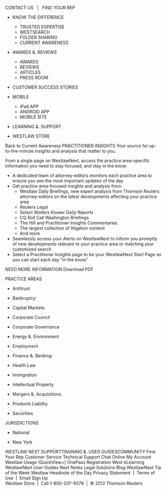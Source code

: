 CONTACT US   |   FIND YOUR REP  

*   KNOW THE DIFFERENCE  
    *   TRUSTED EXPERTISE
    *   WESTSEARCH
    *   FOLDER SHARING
    *   CURRENT AWARENESS
*   AWARDS &. REVIEWS
    *   AWARDS
    *   REVIEWS
    *   ARTICLES
    *   PRESS ROOM
*   CUSTOMER SUCCESS STORIES
    
*   MOBILE
    *   iPad APP
    *   ANDROID APP
    *   MOBILE SITE
*   LEARNING &. SUPPORT
    
*   WESTLAW STORE
    

Back to Current Awareness PRACTITIONER INSIGHTS Your source for up-to-the-minute insights and analysis that matter to you.

From a single page on WestlawNext, access the practice area-specific information you need to stay focused, and stay in the know.

*   A dedicated team of attorney-editors monitors each practice area to ensure you see the most important updates of the day
*   Get practice area-focused insights and analysis from:
    *   Westlaw Daily Briefings, new expert analysis from Thomson Reuters attorney-editors on the latest developments affecting your practice area
    *   Reuters Legal
    *   Select Wolters Kluwer Daily Reports
    *   CQ Roll Call Washington Briefings
    *   The Hill and Practitioner Insights Commentaries
    *   The largest collection of litigation content
    *   And more
*   Seamlessly access your Alerts on WestlawNext to inform you promptly of new developments relevant to your practice area or matching your customized search
*   Select a Practitioner Insights page to be your WestlawNext Start Page so you can start each day "in the know"

NEED MORE INFORMATION Download PDF

PRACTICE AREAS

*   Antitrust
*   Bankruptcy
*   Capital Markets
*   Corporate Council
*   Corporate Governance
*   Energy &. Environment
*   Employment

*   Finance &. Banking
*   Health Law
*   Immigration
*   Intellectual Property
*   Mergers &. Acquisitions
*   Products Liability
*   Securities

  

JURISDICTIONS

*   National

*   New York

WESTLAW NEXT SUPPORTTRAINING &. USER GUIDESCOMMUNITY Find Your Rep Customer Service Technical Support Chat Online My Account Westlaw Usage (QuickView+) OnePass Registration West eLearning WestlawNext User Guides Next Notes Legal Solutions Blog WestlawNext Tip of the Week Westlaw Headnote of the Day Privacy Statement  |  Terms of Use  |  Email Sign Up  
Westlaw Store  |  Call 1-800-207-9378  |  © 2012 Thomson Reuters